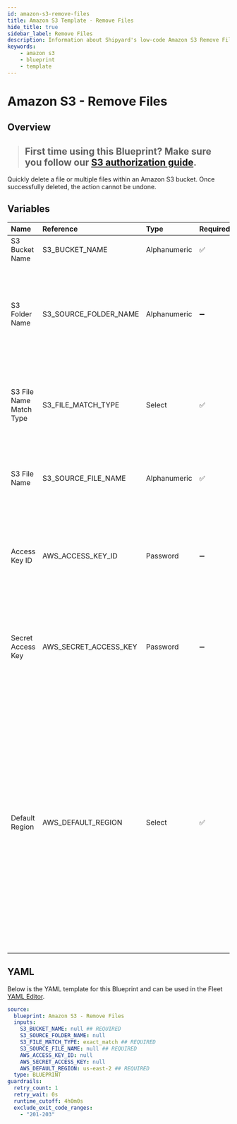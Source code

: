 ```yaml
---
id: amazon-s3-remove-files
title: Amazon S3 Template - Remove Files
hide_title: true
sidebar_label: Remove Files
description: Information about Shipyard's low-code Amazon S3 Remove Files blueprint. Quickly remove files within an S3 bucket. Once the action is completed, it cannot be undone.
keywords:
    - amazon s3
    - blueprint
    - template
---
```


# Amazon S3 - Remove Files

## Overview


> ## **First time using this Blueprint? Make sure you follow our [S3 authorization guide](https://www.shipyardapp.com/docs/blueprint-library/amazon-s3/amazon-s3-authorization/)**.

Quickly delete a file or multiple files within an Amazon S3 bucket. Once successfully deleted, the action cannot be undone.



## Variables

| Name | Reference | Type | Required | Default | Options | Description |
|:---|:---|:---|:---|:---|:---|:---|
| S3 Bucket Name | S3_BUCKET_NAME | Alphanumeric | :white_check_mark: | - | - | The target S3 bucket the target file is in |
| S3 Folder Name | S3_SOURCE_FOLDER_NAME | Alphanumeric | :heavy_minus_sign: | - | - | Name of the folder within the bucket where the source file is located. If left blank, the file will be scanned for in the root directory |
| S3 File Name Match Type | S3_FILE_MATCH_TYPE | Select | :white_check_mark: | `exact_match` | Exact Match: `exact_match`<br></br><br></br>Regex Match: `regex_match` | Determines if the text in "Local File Name" will look for one file with exact match, or multiple files using regex. |
| S3 File Name | S3_SOURCE_FILE_NAME | Alphanumeric | :white_check_mark: | - | - | The name of the file desired to delete. If regex match is selected, then it is the pattern to match files |
| Access Key ID | AWS_ACCESS_KEY_ID | Password | :heavy_minus_sign: | - | - | The access key ID for programmatic IAM user used to download the file. See Authorization documentation for more information. |
| Secret Access Key | AWS_SECRET_ACCESS_KEY | Password | :heavy_minus_sign: | - | - | The secret access key for programmatic IAM user used to download the file. See Authorization documentation for more information. |
| Default Region | AWS_DEFAULT_REGION | Select | :white_check_mark: | `us-east-2` | `us-east-2`, `us-east-1`, `us-west-1`, `us-west-2`, `af-south-1`, `ap-east-1`, `ap-south-1`, `ap-northeast-3`, `ap-northeast-2`, `ap-northeast-1`, `ap-southeast-1`, `ap-southeast-2`, `ca-central-1`, `cn-north-1`, `cn-northwest-1`, `eu-central-1`, `eu-west-1`, `eu-west-2`, `eu-west-3`, `eu-south-1`, `eu-north-1`, `sa-east-1`, `me-south-1` | The AWS region for the S3 bucket and IAM user. |


## YAML

Below is the YAML template for this Blueprint and can be used in the Fleet [YAML Editor](../../reference/fleets.md#yaml-editor).

```yaml
source:
  blueprint: Amazon S3 - Remove Files
  inputs:
    S3_BUCKET_NAME: null ## REQUIRED
    S3_SOURCE_FOLDER_NAME: null 
    S3_FILE_MATCH_TYPE: exact_match ## REQUIRED
    S3_SOURCE_FILE_NAME: null ## REQUIRED
    AWS_ACCESS_KEY_ID: null 
    AWS_SECRET_ACCESS_KEY: null 
    AWS_DEFAULT_REGION: us-east-2 ## REQUIRED
  type: BLUEPRINT
guardrails:
  retry_count: 1
  retry_wait: 0s
  runtime_cutoff: 4h0m0s
  exclude_exit_code_ranges:
    - "201-203"
```
